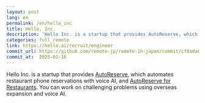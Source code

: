 ```yaml
---
layout: post
lang: en
permalink: /en/hello_inc
title: Hello, Inc.
description: 'Hello Inc. is a startup that provides AutoReserve, which automates restaurant phone reservations with voice AI, and AutoReserve for Restaurants. You can work on challenging problems using overseas expansion and voice AI.'
categories: full_remote
link: https://hello.ai/recruit/engineer
commit_url: https://github.com/remote-jp/remote-in-japan/commit/cf8ada8eae0f29603e476cd235d4527e9ea268e4
commit_at:  2025-01-16
---
```


<p>Hello Inc. is a startup that provides <a href="https://autoreserve.com">AutoReserve</a>, which automates restaurant phone reservations with voice AI, and <a href="https://autoreserve.com/for_restaurants/qr_order">AutoReserve for Restaurants</a>. You can work on challenging problems using overseas expansion and voice AI.</p>
